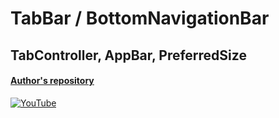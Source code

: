 # TabBar / BottomNavigationBar
## TabController, AppBar, PreferredSize
#### [Author's repository](https://github.com/TheTechDesigner/TabBar-BottomNavigationBar)

[![YouTube](https://img.youtube.com/vi/eLs58jHZLdY/0.jpg)](https://youtu.be/eLs58jHZLdY "TabBar, BottomNavigationBar | TabController, AppBar, PreferredSize")